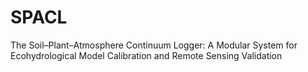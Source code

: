 # SPACL
The Soil–Plant–Atmosphere Continuum Logger: A Modular System for Ecohydrological Model Calibration and Remote Sensing Validation
